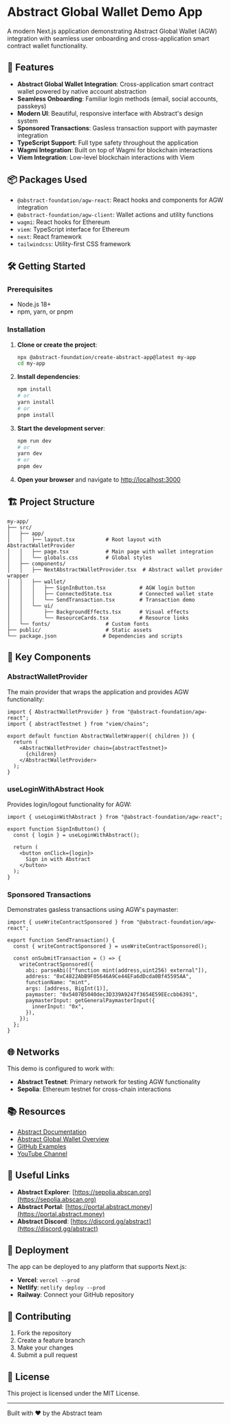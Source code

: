 # Abstract Global Wallet Demo App

A modern Next.js application demonstrating Abstract Global Wallet (AGW) integration with seamless user onboarding and cross-application smart contract wallet functionality.

## 🚀 Features

- **Abstract Global Wallet Integration**: Cross-application smart contract wallet powered by native account abstraction
- **Seamless Onboarding**: Familiar login methods (email, social accounts, passkeys)
- **Modern UI**: Beautiful, responsive interface with Abstract's design system
- **Sponsored Transactions**: Gasless transaction support with paymaster integration
- **TypeScript Support**: Full type safety throughout the application
- **Wagmi Integration**: Built on top of Wagmi for blockchain interactions
- **Viem Integration**: Low-level blockchain interactions with Viem

## 📦 Packages Used

- `@abstract-foundation/agw-react`: React hooks and components for AGW integration
- `@abstract-foundation/agw-client`: Wallet actions and utility functions
- `wagmi`: React hooks for Ethereum
- `viem`: TypeScript interface for Ethereum
- `next`: React framework
- `tailwindcss`: Utility-first CSS framework

## 🛠️ Getting Started

### Prerequisites

- Node.js 18+ 
- npm, yarn, or pnpm

### Installation

1. **Clone or create the project**:
   ```bash
   npx @abstract-foundation/create-abstract-app@latest my-app
   cd my-app
   ```

2. **Install dependencies**:
   ```bash
   npm install
   # or
   yarn install
   # or
   pnpm install
   ```

3. **Start the development server**:
   ```bash
   npm run dev
   # or
   yarn dev
   # or
   pnpm dev
   ```

4. **Open your browser** and navigate to [http://localhost:3000](http://localhost:3000)

## 🏗️ Project Structure

```
my-app/
├── src/
│   ├── app/
│   │   ├── layout.tsx          # Root layout with AbstractWalletProvider
│   │   ├── page.tsx            # Main page with wallet integration
│   │   └── globals.css         # Global styles
│   ├── components/
│   │   ├── NextAbstractWalletProvider.tsx  # Abstract wallet provider wrapper
│   │   ├── wallet/
│   │   │   ├── SignInButton.tsx           # AGW login button
│   │   │   ├── ConnectedState.tsx         # Connected wallet state
│   │   │   └── SendTransaction.tsx        # Transaction demo
│   │   └── ui/
│   │       ├── BackgroundEffects.tsx      # Visual effects
│   │       └── ResourceCards.tsx          # Resource links
│   └── fonts/                  # Custom fonts
├── public/                     # Static assets
└── package.json               # Dependencies and scripts
```

## 🔧 Key Components

### AbstractWalletProvider

The main provider that wraps the application and provides AGW functionality:

```tsx
import { AbstractWalletProvider } from "@abstract-foundation/agw-react";
import { abstractTestnet } from "viem/chains";

export default function AbstractWalletWrapper({ children }) {
  return (
    <AbstractWalletProvider chain={abstractTestnet}>
      {children}
    </AbstractWalletProvider>
  );
}
```

### useLoginWithAbstract Hook

Provides login/logout functionality for AGW:

```tsx
import { useLoginWithAbstract } from "@abstract-foundation/agw-react";

export function SignInButton() {
  const { login } = useLoginWithAbstract();
  
  return (
    <button onClick={login}>
      Sign in with Abstract
    </button>
  );
}
```

### Sponsored Transactions

Demonstrates gasless transactions using AGW's paymaster:

```tsx
import { useWriteContractSponsored } from "@abstract-foundation/agw-react";

export function SendTransaction() {
  const { writeContractSponsored } = useWriteContractSponsored();
  
  const onSubmitTransaction = () => {
    writeContractSponsored({
      abi: parseAbi(["function mint(address,uint256) external"]),
      address: "0xC4822AbB9F05646A9Ce44EFa6dDcda0Bf45595AA",
      functionName: "mint",
      args: [address, BigInt(1)],
      paymaster: "0x5407B5040dec3D339A9247f3654E59EEccbb6391",
      paymasterInput: getGeneralPaymasterInput({
        innerInput: "0x",
      }),
    });
  };
}
```

## 🌐 Networks

This demo is configured to work with:
- **Abstract Testnet**: Primary network for testing AGW functionality
- **Sepolia**: Ethereum testnet for cross-chain interactions

## 📚 Resources

- [Abstract Documentation](https://docs.abs.xyz)
- [Abstract Global Wallet Overview](https://docs.abs.xyz/abstract-global-wallet/overview)
- [GitHub Examples](https://github.com/Abstract-Foundation/examples)
- [YouTube Channel](https://youtube.com/@AbstractBlockchain)

## 🔗 Useful Links

- **Abstract Explorer**: [https://sepolia.abscan.org](https://sepolia.abscan.org)
- **Abstract Portal**: [https://portal.abstract.money](https://portal.abstract.money)
- **Abstract Discord**: [https://discord.gg/abstract](https://discord.gg/abstract)

## 🚀 Deployment

The app can be deployed to any platform that supports Next.js:

- **Vercel**: `vercel --prod`
- **Netlify**: `netlify deploy --prod`
- **Railway**: Connect your GitHub repository

## 🤝 Contributing

1. Fork the repository
2. Create a feature branch
3. Make your changes
4. Submit a pull request

## 📄 License

This project is licensed under the MIT License.

---

Built with ❤️ by the Abstract team
